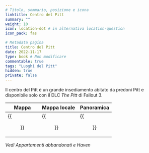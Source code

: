 ```yaml
---
# Titolo, sommario, posizione e icona
linktitle: Centro del Pitt
summary: ""
weight: 10
icon: location-dot # in alternativa location-question
icon_pack: fas

# Metadata pagina
title: Centro del Pitt
date: 2022-11-17
type: book # Non modificare
commentable: true
tags: "Luoghi del Pitt"
hidden: true
private: false 
---
```


Il centro del Pitt è un grande insediamento abitato da predoni Pitt e disponibile solo con il DLC *The Pitt* di Fallout 3.

| Mappa | Mappa locale | Panoramica |
| ----- | ------------ | ---------- |
|  {{<figure src="fo3/The_Pitt_Uptown_loc.webp">}}    |   {{<figure src="fo3/Pitt_Uptown_local_map.webp">}}          |   {{<figure src="fo3/FO3_Megan_Sawyer_portfolio_Pitt01.webp">}}        | 

*Vedi Appartamenti abbandonati e Haven*


